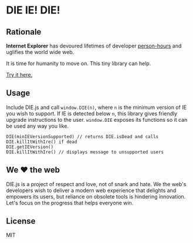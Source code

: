 # DIE IE! DIE!

## Rationale
**Internet Explorer** has devoured lifetimes of developer [person-hours](https://en.wikipedia.org/wiki/Man-hour) and uglifies the world wide web.

It is time for humanity to move on. This tiny library can help.

[Try it here.](https://ryanatkn.github.com/DIE)

## Usage
Include DIE.js and call `window.DIE(n)`, where `n` is the minimum version of IE you wish to support.
If IE is detected below `n`, this library gives friendly upgrade instructions to the user.
`window.DIE` exposes its functions so it can be used any way you like.

    DIE(minIEVersionSupported) // returns DIE.isDead and calls DIE.killItWithIre() if dead
    DIE.getIEVersion()
    DIE.killItWithIre() // displays message to unsupported users

## We :heart: the web
DIE.js is a project of respect and love, not of snark and hate.
We the web's developers wish to deliver a modern web experience that delights 
and empowers its users, but reliance on obsolete tools is hindering innovation.
Let's focus on the progress that helps everyone win.

## License
MIT